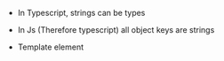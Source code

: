- In Typescript, strings can be types

- In Js (Therefore typescript) all object keys are strings

- Template element <template> HTML element is mechanism for holding HTML that is not to be rendered immediately when the page is loaded
but maybe instantiated subsquently during runtime using javascript

- DocumentFragment is a fragment of a Document Object Model (DOM) tree. A chunk of tree that's separated from the rest of the DOM. interface represents a minimal document object that has no parent.
The key difference is due to the fact that the document fragment isn't part of the active document tree structure. Changes made to the fragment don't affect the document (even on reflow) or incur any performance impact when changes are made.
